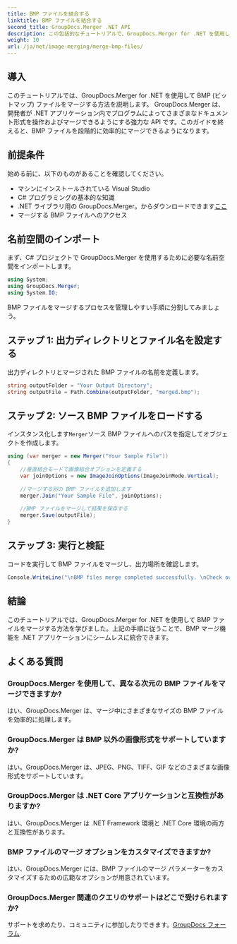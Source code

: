 ```yaml
---
title: BMP ファイルを結合する
linktitle: BMP ファイルを結合する
second_title: GroupDocs.Merger .NET API
description: この包括的なチュートリアルで、GroupDocs.Merger for .NET を使用して BMP ファイルを結合する方法を学びます。.NET アプリケーションを効率的に開発します。
weight: 10
url: /ja/net/image-merging/merge-bmp-files/
---
```

## 導入
このチュートリアルでは、GroupDocs.Merger for .NET を使用して BMP (ビットマップ) ファイルをマージする方法を説明します。 GroupDocs.Merger は、開発者が .NET アプリケーション内でプログラムによってさまざまなドキュメント形式を操作およびマージできるようにする強力な API です。このガイドを終えると、BMP ファイルを段階的に効率的にマージできるようになります。
## 前提条件
始める前に、以下のものがあることを確認してください。
- マシンにインストールされている Visual Studio
- C# プログラミングの基本的な知識
-  .NET ライブラリ用の GroupDocs.Merger。からダウンロードできます[ここ](https://releases.groupdocs.com/merger/net/)
- マージする BMP ファイルへのアクセス
## 名前空間のインポート
まず、C# プロジェクトで GroupDocs.Merger を使用するために必要な名前空間をインポートします。
```csharp
using System; 
using GroupDocs.Merger;
using System.IO;
```
BMP ファイルをマージするプロセスを管理しやすい手順に分割してみましょう。
## ステップ 1: 出力ディレクトリとファイル名を設定する
出力ディレクトリとマージされた BMP ファイルの名前を定義します。
```csharp
string outputFolder = "Your Output Directory";
string outputFile = Path.Combine(outputFolder, "merged.bmp");
```
## ステップ 2: ソース BMP ファイルをロードする
インスタンス化します`Merger`ソース BMP ファイルへのパスを指定してオブジェクトを作成します。
```csharp
using (var merger = new Merger("Your Sample File"))
{
    //垂直結合モードで画像結合オプションを定義する
    var joinOptions = new ImageJoinOptions(ImageJoinMode.Vertical);
    
    //マージする別の BMP ファイルを追加します
    merger.Join("Your Sample File", joinOptions);
    
    //BMP ファイルをマージして結果を保存する
    merger.Save(outputFile);
}
```
## ステップ 3: 実行と検証
コードを実行して BMP ファイルをマージし、出力場所を確認します。
```csharp
Console.WriteLine("\nBMP files merge completed successfully. \nCheck output in {0}", outputFolder);
```
## 結論
このチュートリアルでは、GroupDocs.Merger for .NET を使用して BMP ファイルをマージする方法を学びました。上記の手順に従うことで、BMP マージ機能を .NET アプリケーションにシームレスに統合できます。

## よくある質問
### GroupDocs.Merger を使用して、異なる次元の BMP ファイルをマージできますか?
はい、GroupDocs.Merger は、マージ中にさまざまなサイズの BMP ファイルを効率的に処理します。
### GroupDocs.Merger は BMP 以外の画像形式をサポートしていますか?
はい。GroupDocs.Merger は、JPEG、PNG、TIFF、GIF などのさまざまな画像形式をサポートしています。
### GroupDocs.Merger は .NET Core アプリケーションと互換性がありますか?
はい、GroupDocs.Merger は .NET Framework 環境と .NET Core 環境の両方と互換性があります。
### BMP ファイルのマージ オプションをカスタマイズできますか?
はい、GroupDocs.Merger には、BMP ファイルのマージ パラメーターをカスタマイズするための広範なオプションが用意されています。
### GroupDocs.Merger 関連のクエリのサポートはどこで受けられますか?
サポートを求めたり、コミュニティに参加したりできます。[GroupDocs フォーラム](https://forum.groupdocs.com/c/merger/32).